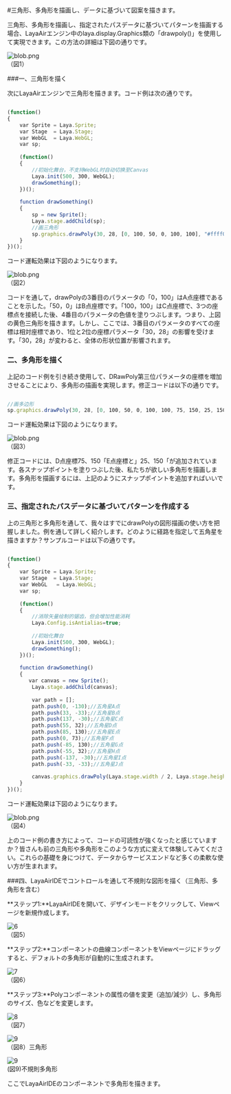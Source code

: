 #三角形、多角形を描画し、データに基づいて図案を描きます。



三角形、多角形を描画し、指定されたパスデータに基づいてパターンを描画する場合、LayaAirエンジン中のlaya.display.Graphics類の「drawpoly()」を使用して実現できます。この方法の詳細は下図の通りです。

​![blob.png](img/1.png)<br/>
（図1）



###一、三角形を描く

次にLayaAirエンジンで三角形を描きます。コード例は次の通りです。


```javascript

(function()
{
    var Sprite = Laya.Sprite;
    var Stage  = Laya.Stage;
    var WebGL  = Laya.WebGL;
    var sp;
  
    (function()
    {
        //初始化舞台，不支持WebGL时自动切换至Canvas
        Laya.init(500, 300, WebGL);
        drawSomething();
    })();
  
    function drawSomething()
    {
        sp = new Sprite();
        Laya.stage.addChild(sp);
        //画三角形
        sp.graphics.drawPoly(30, 28, [0, 100, 50, 0, 100, 100], "#ffff00");
    }
})();
```


コード運転効果は下図のようになります。

​![blob.png](img/2.png)<br/>
（図2）

コードを通して，drawPolyの3番目のパラメータの「0，100」はA点座標であることを示した。「50，0」はB点座標です。「100，100」はC点座標で、3つの座標点を接続した後、4番目のパラメータの色値を塗りつぶします。つまり、上図の黄色三角形を描きます。しかし、ここでは、3番目のパラメータのすべての座標は相対座標であり、1位と2位の座標パラメータ「30，28」の影響を受けます。「30，28」が変わると、全体の形状位置が影響されます。





### **二、多角形を描く**

上記のコード例を引き続き使用して、DRawPoly第三位パラメータの座標を増加させることにより、多角形の描画を実現します。修正コードは以下の通りです。


```javascript

//画多边形
sp.graphics.drawPoly(30, 28, [0, 100, 50, 0, 100, 100, 75, 150, 25, 150], "#ffff00");
```


コード運転効果は下図のようになります。

​![blob.png](img/3.png)<br/>
（図3）

修正コードには、D点座標75、150「E点座標と」25、150「が追加されています。各スナップポイントを塗りつぶした後、私たちが欲しい多角形を描画します。多角形を描画するには、上記のようにスナップポイントを追加すればいいです。



### **三、指定されたパスデータに基づいてパターンを作成する**

上の三角形と多角形を通して、我々はすでにdrawPolyの図形描画の使い方を把握しました。例を通して詳しく紹介します。どのように経路を指定して五角星を描きますか？サンプルコードは以下の通りです。


```javascript

(function()
{
    var Sprite = Laya.Sprite;
    var Stage  = Laya.Stage;
    var WebGL   = Laya.WebGL;
    var sp;
     
    (function()
    {
        //消除矢量绘制的锯齿，但会增加性能消耗
        Laya.Config.isAntialias=true;
         
        //初始化舞台
        Laya.init(500, 300, WebGL);
        drawSomething();
    })();
  
    function drawSomething()
    {
       var canvas = new Sprite();
        Laya.stage.addChild(canvas);
 
        var path = [];
        path.push(0, -130);//五角星A点
        path.push(33, -33);//五角星B点
        path.push(137, -30);//五角星C点
        path.push(55, 32);//五角星D点
        path.push(85, 130);//五角星E点
        path.push(0, 73);//五角星F点
        path.push(-85, 130);//五角星G点
        path.push(-55, 32);//五角星H点
        path.push(-137, -30);//五角星I点
        path.push(-33, -33);//五角星J点
 
        canvas.graphics.drawPoly(Laya.stage.width / 2, Laya.stage.height / 2, path, "#FF7F50");   
    }
})();
```


コード運転効果は下図のようになります。

​![blob.png](img/4.png)<br/>
（図4）

上のコード例の書き方によって、コードの可読性が強くなったと感じていますか？皆さんも前の三角形や多角形をこのような方式に変えて体験してみてください。これらの基礎を身につけて、データからサービスエンドなど多くの柔軟な使い方が生まれます。



###四、LayaAirIDEでコントロールを通して不規則な図形を描く（三角形、多角形を含む）



**ステップ1:**LayaAirIDEを開いて、デザインモードをクリックして、Viewページを新規作成します。

​![6](img/5.png)<br/>
（図5）

**ステップ2:**コンポーネントの曲線コンポーネントをViewページにドラッグすると、デフォルトの多角形が自動的に生成されます。

​![7](img/6.png)<br/>
（図6）

**ステップ3:**Polyコンポーネントの属性の値を変更（追加/減少）し、多角形のサイズ、色などを変更します。

​![8](img/7.png)<br/>
（図7）

​![9](img/8.png)<br/>
（図8）三角形

​![9](img/9.png)<br/>
(図9)不規則多角形



ここでLayaAirIDEのコンポーネントで多角形を描きます。